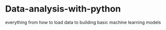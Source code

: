 # Data-analysis-with-python
everything from how to load data to building basic machine learning models
